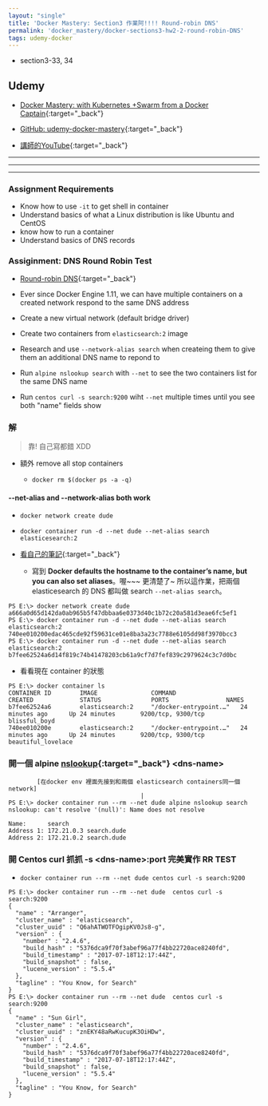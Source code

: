 ```yaml
---
layout: "single"
title: 'Docker Mastery: Section3 作業阿!!!! Round-robin DNS'
permalink: 'docker_mastery/docker-sections3-hw2-2-round-robin-DNS'
tags: udemy-docker
---
```


- section3-33, 34

## Udemy

- [Docker Mastery: with Kubernetes +Swarm from a Docker Captain](https://www.udemy.com/course/docker-mastery/){:target="_back"}

- [GitHub: udemy-docker-mastery](https://github.com/BretFisher/udemy-docker-mastery){:target="_back"}

- [講師的YouTube](https://www.youtube.com/channel/UC0NErq0RhP51iXx64ZmyVfg){:target="_back"}

---
---
---


### Assignment Requirements

- Know how to use `-it` to get shell in container
- Understand basics of what a Linux distribution is like Ubuntu and CentOS
- know how to run a container 
- Understand basics of DNS records

### Assiginment: DNS Round Robin Test

- [Round-robin DNS](https://en.wikipedia.org/wiki/Round-robin_DNS){:target="_back"}

- Ever since Docker Engine 1.11, we can have multiple containers on a created network respond to the same DNS address

- Create a new virtual network (default bridge driver)

- Create two containers from `elasticsearch:2` image

- Research and use `--network-alias search` when createing them to give them an additional DNS name to repond to

- Run `alpine nslookup search` with `--net` to see the two containers list for the same DNS name 

- Run `centos curl -s search:9200` wiht `--net` multiple times until you see both "name" fields show

### 解

> 靠! 自己寫都錯 XDD

- 額外 remove all stop containers

   - `docker rm $(docker ps -a -q)`

#### \-\-net-alias and \-\-network-alias both work

- `docker network create dude`

- `docker container run -d --net dude --net-alias search elasticesearch:2`

- [看自己的筆記](https://yuting3656.github.io/yutingblog/docker_mastery/docker-networks-dns){:target="_back"}

    - 寫到 __Docker defaults the hostname to the container’s name, but you can also set aliases__。喔~~~ 更清楚了~ 所以這作業，把兩個 elasticesearch 的 DNS 都叫做 search `--net-alias search`。

~~~
PS E:\> docker network create dude
a666a0d65d142da0ab965b5f47dbbaa6e0373d40c1b72c20a581d3eae6fc5ef1
PS E:\> docker container run -d --net dude --net-alias search elasticsearch:2
740ee010200edac465cde92f59631ce01e8ba3a23c7788e6105dd98f3970bcc3
PS E:\> docker container run -d --net dude --net-alias search elasticsearch:2
b7fee62524a6d14f819c74b41478203cb61a9cf7d7fef839c2979624c3c7d0bc
~~~

- 看看現在 container 的狀態

~~~
PS E:\> docker container ls
CONTAINER ID        IMAGE               COMMAND                  CREATED             STATUS              PORTS                NAMES
b7fee62524a6        elasticsearch:2     "/docker-entrypoint.…"   24 minutes ago      Up 24 minutes       9200/tcp, 9300/tcp   blissful_boyd
740ee010200e        elasticsearch:2     "/docker-entrypoint.…"   24 minutes ago      Up 24 minutes       9200/tcp, 9300/tcp   beautiful_lovelace
~~~

### 開一個 alpine [nslookup](https://network-tools.com/nslookup/){:target="_back"} \<dns-name\>

~~~
        [在docker env 裡面先接到和兩個 elasticsearch containers同一個network]
                                     |
PS E:\> docker container run --rm --net dude alpine nslookup search
nslookup: can't resolve '(null)': Name does not resolve

Name:      search
Address 1: 172.21.0.3 search.dude
Address 2: 172.21.0.2 search.dude
~~~

### 開 Centos curl 抓抓 -s \<dns-name\>:port 完美實作 RR TEST 

- `docker container run --rm --net dude centos curl -s search:9200`

~~~
PS E:\> docker container run --rm --net dude  centos curl -s search:9200
{
  "name" : "Arranger",
  "cluster_name" : "elasticsearch",
  "cluster_uuid" : "Q6ahATWOTFOgipKV0Js8-g",
  "version" : {
    "number" : "2.4.6",
    "build_hash" : "5376dca9f70f3abef96a77f4bb22720ace8240fd",
    "build_timestamp" : "2017-07-18T12:17:44Z",
    "build_snapshot" : false,
    "lucene_version" : "5.5.4"
  },
  "tagline" : "You Know, for Search"
}
PS E:\> docker container run --rm --net dude  centos curl -s search:9200
{
  "name" : "Sun Girl",
  "cluster_name" : "elasticsearch",
  "cluster_uuid" : "znEKY48aRwKucupK3OiHDw",
  "version" : {
    "number" : "2.4.6",
    "build_hash" : "5376dca9f70f3abef96a77f4bb22720ace8240fd",
    "build_timestamp" : "2017-07-18T12:17:44Z",
    "build_snapshot" : false,
    "lucene_version" : "5.5.4"
  },
  "tagline" : "You Know, for Search"
}
~~~